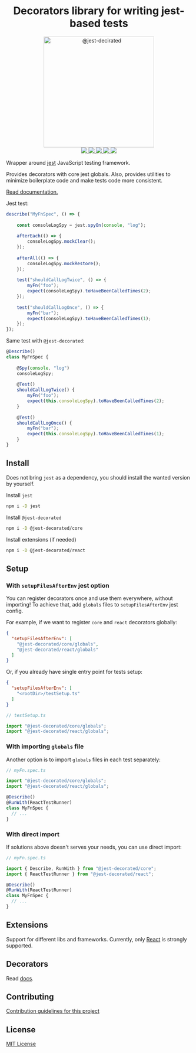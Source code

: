 <h1 align="center">Decorators library for writing jest-based tests</h1>

<p align="center">
<img src="https://raw.githubusercontent.com/vitalishapovalov/jest-decorated/master/docs/logo.png" alt="@jest-decirated" width="300" />

<br />

<a href="https://lerna.js.org/">
<img src="https://img.shields.io/badge/maintained%20with-lerna-cc00ff.svg">
</a>
<a href="https://badge.fury.io/js/%40jest-decorated%2Fcore">
<img src="https://badge.fury.io/js/%40jest-decorated%2Fcore.svg">
</a>
<a href="https://github.com/vitalishapovalov/jest-decorated/blob/master/LICENSE">
<img src="https://img.shields.io/github/license/vitalishapovalov/jest-decorated.svg">
</a>
<a href="https://travis-ci.org/vitalishapovalov/jest-decorated">
<img src="https://travis-ci.org/vitalishapovalov/jest-decorated.svg?branch=master">
</a>
<a href="https://greenkeeper.io/">
<img src="https://badges.greenkeeper.io/vitalishapovalov/jest-decorated.svg">
</a>
</p>

Wrapper around [jest](https://jestjs.io/) JavaScript testing framework.

Provides decorators with core jest globals. Also, provides utilities to minimize boilerplate code and make tests code more consistent.

[Read documentation.](https://vitalishapovalov.github.io/jest-decorated)

Jest test:

```typescript
describe("MyFnSpec", () => {
    
    const consoleLogSpy = jest.spyOn(console, "log");
    
    afterEach(() => {
        consoleLogSpy.mockClear();
    });
    
    afterAll(() => {
        consoleLogSpy.mockRestore();
    });
    
    test("shouldCallLogTwice", () => {
        myFn("foo");
        expect(consoleLogSpy).toHaveBeenCalledTimes(2);
    });
    
    test("shouldCallLogOnce", () => {
        myFn("bar");
        expect(consoleLogSpy).toHaveBeenCalledTimes(1);
    });
});
```

Same test with `@jest-decorated`:

```typescript
@Describe()
class MyFnSpec {
    
    @Spy(console, "log")
    consoleLogSpy;
    
    @Test()
    shouldCallLogTwice() {
        myFn("foo");
        expect(this.consoleLogSpy).toHaveBeenCalledTimes(2);
    }
    
    @Test()
    shouldCallLogOnce() {
        myFn("bar");
        expect(this.consoleLogSpy).toHaveBeenCalledTimes(1);
    }
}
```

## Install

Does not bring `jest` as a dependency, you should install the wanted version by yourself.

Install `jest`

```bash
npm i -D jest
```

Install `@jest-decorated`

```bash
npm i -D @jest-decorated/core
```

Install extensions (if needed)

```bash
npm i -D @jest-decorated/react
```

## Setup

### With `setupFilesAfterEnv` jest option

You can register decorators once and use them everywhere, without importing! To achieve that, add `globals` files to `setupFilesAfterEnv` jest config.

For example, if we want to register `core` and `react` decorators globally:

```json
{
  "setupFilesAfterEnv": [
    "@jest-decorated/core/globals",
    "@jest-decorated/react/globals"
  ]
}
```

Or, if you already have single entry point for tests setup:

```json
{
  "setupFilesAfterEnv": [
    "<rootDir>/testSetup.ts"
  ]
}
```
```typescript
// testSetup.ts

import "@jest-decorated/core/globals";
import "@jest-decorated/react/globals";
```

### With importing `globals` file

Another option is to import `globals` files in each test separately:

```typescript
// myFn.spec.ts

import "@jest-decorated/core/globals";
import "@jest-decorated/react/globals";

@Describe()
@RunWith(ReactTestRunner)
class MyFnSpec {
  // ...
}
```

### With direct import

If solutions above doesn't serves your needs, you can use direct import:

```typescript
// myFn.spec.ts

import { Describe, RunWith } from "@jest-decorated/core";
import { ReactTestRunner } from "@jest-decorated/react";

@Describe()
@RunWith(ReactTestRunner)
class MyFnSpec {
  // ...
}
```

## Extensions

Support for different libs and frameworks. Currently, only [React](https://vitalishapovalov.github.io/jest-decorated/react) is strongly supported.

## Decorators

Read [docs](https://vitalishapovalov.github.io/jest-decorated).

## Contributing

[Contribution guidelines for this project](docs/contributing.md)

## License

[MIT License](LICENSE)
